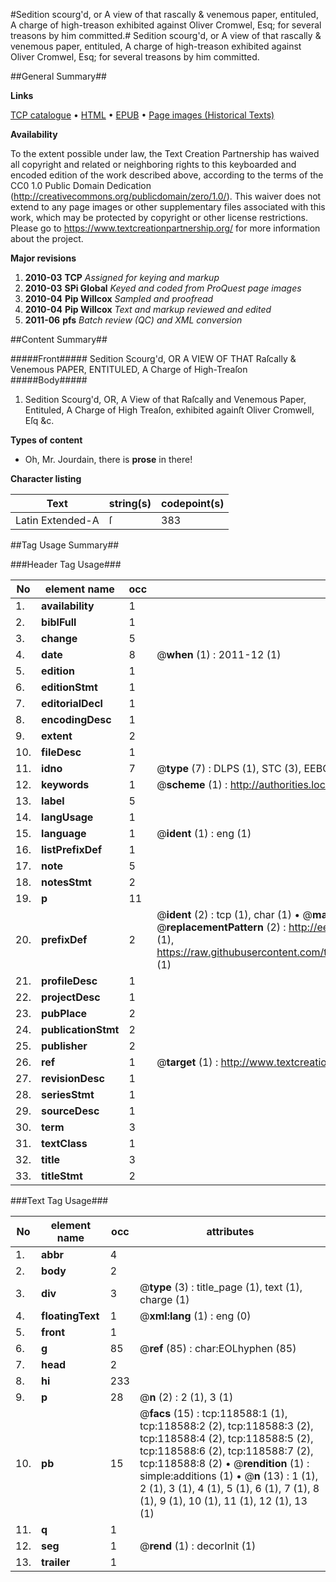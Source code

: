 #Sedition scourg'd, or A view of that rascally & venemous paper, entituled, A charge of high-treason exhibited against Oliver Cromwel, Esq; for several treasons by him committed.#
Sedition scourg'd, or A view of that rascally & venemous paper, entituled, A charge of high-treason exhibited against Oliver Cromwel, Esq; for several treasons by him committed.

##General Summary##

**Links**

[TCP catalogue](http://www.ota.ox.ac.uk/tcp/)  • 
[HTML](http://tei.it.ox.ac.uk/tcp/Texts-HTML/free/A92/A92870.html)  • 
[EPUB](http://tei.it.ox.ac.uk/tcp/Texts-EPUB/free/A92/A92870.epub) • 
[Page images (Historical Texts)](https://historicaltexts.jisc.ac.uk/eebo-99866318e)

**Availability**

To the extent possible under law, the Text Creation Partnership has waived all copyright and related or neighboring rights to this keyboarded and encoded edition of the work described above, according to the terms of the CC0 1.0 Public Domain Dedication (http://creativecommons.org/publicdomain/zero/1.0/). This waiver does not extend to any page images or other supplementary files associated with this work, which may be protected by copyright or other license restrictions. Please go to https://www.textcreationpartnership.org/ for more information about the project.

**Major revisions**

1. __2010-03__ __TCP__ *Assigned for keying and markup*
1. __2010-03__ __SPi Global__ *Keyed and coded from ProQuest page images*
1. __2010-04__ __Pip Willcox__ *Sampled and proofread*
1. __2010-04__ __Pip Willcox__ *Text and markup reviewed and edited*
1. __2011-06__ __pfs__ *Batch review (QC) and XML conversion*

##Content Summary##

#####Front#####
Sedition Scourg'd, OR A VIEW OF THAT Raſcally & Venemous PAPER, ENTITULED, A Charge of High-Treaſon 
#####Body#####

1. Sedition Scourg'd, OR, A View of that Raſcally and Venemous Paper, Entituled, A Charge of High Treaſon, exhibited againſt Oliver Cromwell, Eſq &c.

**Types of content**

  * Oh, Mr. Jourdain, there is **prose** in there!

**Character listing**


|Text|string(s)|codepoint(s)|
|---|---|---|
|Latin Extended-A|ſ|383|

##Tag Usage Summary##

###Header Tag Usage###

|No|element name|occ|attributes|
|---|---|---|---|
|1.|__availability__|1||
|2.|__biblFull__|1||
|3.|__change__|5||
|4.|__date__|8| @__when__ (1) : 2011-12 (1)|
|5.|__edition__|1||
|6.|__editionStmt__|1||
|7.|__editorialDecl__|1||
|8.|__encodingDesc__|1||
|9.|__extent__|2||
|10.|__fileDesc__|1||
|11.|__idno__|7| @__type__ (7) : DLPS (1), STC (3), EEBO-CITATION (1), PROQUEST (1), VID (1)|
|12.|__keywords__|1| @__scheme__ (1) : http://authorities.loc.gov/ (1)|
|13.|__label__|5||
|14.|__langUsage__|1||
|15.|__language__|1| @__ident__ (1) : eng (1)|
|16.|__listPrefixDef__|1||
|17.|__note__|5||
|18.|__notesStmt__|2||
|19.|__p__|11||
|20.|__prefixDef__|2| @__ident__ (2) : tcp (1), char (1)  •  @__matchPattern__ (2) : ([0-9\-]+):([0-9IVX]+) (1), (.+) (1)  •  @__replacementPattern__ (2) : http://eebo.chadwyck.com/downloadtiff?vid=$1&page=$2 (1), https://raw.githubusercontent.com/textcreationpartnership/Texts/master/tcpchars.xml#$1 (1)|
|21.|__profileDesc__|1||
|22.|__projectDesc__|1||
|23.|__pubPlace__|2||
|24.|__publicationStmt__|2||
|25.|__publisher__|2||
|26.|__ref__|1| @__target__ (1) : http://www.textcreationpartnership.org/docs/. (1)|
|27.|__revisionDesc__|1||
|28.|__seriesStmt__|1||
|29.|__sourceDesc__|1||
|30.|__term__|3||
|31.|__textClass__|1||
|32.|__title__|3||
|33.|__titleStmt__|2||


###Text Tag Usage###

|No|element name|occ|attributes|
|---|---|---|---|
|1.|__abbr__|4||
|2.|__body__|2||
|3.|__div__|3| @__type__ (3) : title_page (1), text (1), charge (1)|
|4.|__floatingText__|1| @__xml:lang__ (1) : eng (0)|
|5.|__front__|1||
|6.|__g__|85| @__ref__ (85) : char:EOLhyphen (85)|
|7.|__head__|2||
|8.|__hi__|233||
|9.|__p__|28| @__n__ (2) : 2 (1), 3 (1)|
|10.|__pb__|15| @__facs__ (15) : tcp:118588:1 (1), tcp:118588:2 (2), tcp:118588:3 (2), tcp:118588:4 (2), tcp:118588:5 (2), tcp:118588:6 (2), tcp:118588:7 (2), tcp:118588:8 (2)  •  @__rendition__ (1) : simple:additions (1)  •  @__n__ (13) : 1 (1), 2 (1), 3 (1), 4 (1), 5 (1), 6 (1), 7 (1), 8 (1), 9 (1), 10 (1), 11 (1), 12 (1), 13 (1)|
|11.|__q__|1||
|12.|__seg__|1| @__rend__ (1) : decorInit (1)|
|13.|__trailer__|1||
